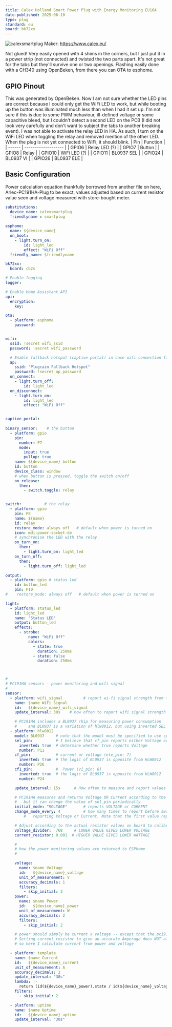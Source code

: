 ```yaml
---
title: Calex Holland Smart Power Plug with Energy Monitoring EU16A
date-published: 2025-06-10
type: plug
standard: eu
board: bk72xx
---
```



![calexsmartplug](https://github.com/user-attachments/assets/1dd577a8-4776-44fe-869f-f2032df1257b "Calex Holland Smart Plug with Energy Monitoring EU16A")
Maker: <https://www.calex.eu/>

Not glued! Very easily opened with 4 shims in the corners, but I just put it in a power strip (not connected) and twisted the two parts apart. It's not great for the tabs but they'll survive one or two openings. Flashing easily done with a CH340 using OpenBeken, from there you can OTA to esphome.

## GPIO Pinout
This was generated by OpenBeken. Now I am not sure whether the LED pins are correct because I could only get the WiFi LED to work, but while booting up the button was illuminated much less than when I had it set up. I'm not sure if this is due to some PWM behaviour, ill-defined voltage or some capacitive bleed, but I couldn't detect a second LED on the PCB (I did not look very carefully and don't want to subject the tabs to another breaking event). I was not able to activate the relay LED in HA. As such, I turn on the WiFi LED when toggling the relay and removed mention of the other LED. When the plug is not yet connected to WiFi, it should blink.
| Pin    | Function            |
| ------ | ------------------- |
| GPIO6  | Relay LED (?)       |
| GPIO7  | Button              |
| GPIO8  | Relay               |
| GPIO10 | WiFi LED (?)        |
| GPIO11 | BL0937 SEL          |
| GPIO24 | BL0937 VI           |
| GPIO26 | BL0937 ELE          |

## Basic Configuration
Power calculation equation thankfully borrowed from another file on here, Arlec-PC191HA-Plug to be exact, values adjusted based on current resistor value seen and voltage measured with store-bought meter.
```yaml
substitutions:
  device_name: calexsmartplug
  friendlyname : smartplug
  
esphome:
  name: ${device_name}
  on_boot:
    - light.turn_on:
        id: light_led
        effect: "WiFi Off"
  friendly_name: $friendlyname

bk72xx:
  board: cb2s

# Enable logging
logger:

# Enable Home Assistant API
api:
  encryption:
    key: 

ota:
  - platform: esphome
    password: 


wifi:
  ssid: !secret wifi_ssid
  password: !secret wifi_password

  # Enable fallback hotspot (captive portal) in case wifi connection fails
  ap:
    ssid: "Plugcain Fallback Hotspot"
    password: !secret ap_password
  on_connect:
    - light.turn_off: 
        id: light_led
  on_disconnect:
    - light.turn_on:
        id: light_led
        effect: "WiFi Off"


captive_portal:
    
binary_sensor:    # the button
  - platform: gpio
    pin:
      number: P7
      mode:
        input: true
        pullup: true
    name: ${device_name} button
    id: button
    device_class: window
    # when button is pressed, toggle the switch on/off
    on_release:
      then:
        - switch.toggle: relay


switch:          # the relay
  - platform: gpio
    pin: P8
    name: ${name}
    id: relay
    restore_mode: always off   # default when power is turned on
    icon: mdi:power-socket-de
    # synchronise the LED with the relay
    on_turn_on:
      then:
        - light.turn_on: light_led
    on_turn_off:
      then:
        - light.turn_off: light_led

output:        
  - platform: gpio # status led
    id: button_led 
    pin: P10
#    restore_mode: always off   # default when power is turned on

light:
  - platform: status_led
    id: light_led
    name: "Status LED"
    output: button_led
    effects:
      - strobe: 
          name: "WiFi Off"
          colors:
            - state: true
              duration: 250ms
            - state: false
              duration: 250ms



#
# PC191HA sensors - power monitoring and wifi signal
#
sensor:
  - platform: wifi_signal         # report wi-fi signal strength from this end
    name: $name WiFi Signal
    id:   ${device_name}_wifi_signal
    update_interval: 30s    # how often to report wifi signal strength

    # PC191HA includes a BL0937 chip for measuring power consumption
    #     and BL0937 is a variation of hlw8012, but using inverted SEL pin functionality
  - platform: hlw8012
    model: BL0937     # note that the model must be specified to use special calculation parameters
    sel_pin:          # I believe that cf_pin reports either Voltage or Current depending on this select pin
      inverted: true  # determine whether true reports Voltage
      number: P11
    cf_pin:           # current or voltage (ele_pin: 7)
      inverted: true  # the logic of BL0937 is opposite from HLW8012
      number: P26
    cf1_pin:          #  Power (vi_pin: 8)
      inverted: true  # the logic of BL0937 is opposite from HLW8012
      number: P24

    update_interval: 15s      # How often to measure and report values

    # PC191HA measures and returns Voltage OR Current according to the value of sel_pin,
    #   but it can change the value of sel_pin periodically  
    initial_mode: "VOLTAGE"       # reports VOLTAGE or CURRENT
    change_mode_every: 4          # how many times to report before swapping between
        #   reporting Voltage or Current. Note that the first value reported should be ignored as inaccurate

    # Adjust according to the actual resistor values on board to calibrate the specific unit
    voltage_divider:  768     # LOWER VALUE GIVES LOWER VOLTAGE
    current_resistor: 0.001  # HIGHER VALUE GIVES LOWER WATTAGE

    #
    # how the power monitoring values are returned to ESPHome
    #

    voltage:
      name: $name Voltage
      id:   ${device_name}_voltage
      unit_of_measurement: V
      accuracy_decimals: 1
      filters:
        - skip_initial: 2
    power:
      name: $name Power
      id:   ${device_name}_power
      unit_of_measurement: W
      accuracy_decimals: 2
      filters:
        - skip_initial: 2

    # power should simply be current x voltage -- except that the pc191ha doesn't follow that formula.  
    # Setting current_resistor to give an accurate Amperage does NOT also give the correct Wattage
    # so here I calculate current from power and voltage

  - platform: template  
    name: $name Current
    id:   ${device_name}_current
    unit_of_measurement: A
    accuracy_decimals: 2
    update_interval: "30s"
    lambda: |-
      return (id(${device_name}_power).state / id(${device_name}_voltage).state);
    filters:  
      - skip_initial: 2

  - platform: uptime
    name: $name Uptime
    id:   ${device_name}_uptime
    update_interval: "30s"

